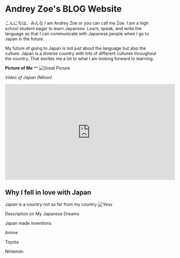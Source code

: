 <h1>Andrey Zoe's BLOG Website</h1>	
こんにちは、みんな I am Andrey Zoe or you can call me Zoe. I am a high school student eager to learn Japanese. Learn, speak, and write the language so that I can communicate with Japanese people when I go to Japan in the future.

My future of going to Japan is not just about the language but also the culture. Japan is a diverse country with lots of different cultures throughout the country. That excites me a lot to what I am looking forward to learning.

**Picture of Me ^^** 
![Great Picture](https://scontent.fmnl33-2.fna.fbcdn.net/v/t39.30808-6/306650531_460685706094348_3308749461619201592_n.jpg?_nc_cat=105&ccb=1-7&_nc_sid=19026a&_nc_ohc=yv4c8Z0QSysAX8Lz3fG&_nc_oc=AQmHQT-X8T6t8VU2RD7qPPeUzRJVGkQR8KtScfZA2DVMQc16mfLWF52CWkG0TtTBPy0&_nc_ht=scontent.fmnl33-2.fna&oh=00_AfBqrNAwIcm0g6lZdt2nJF2uUy5f7OX_RgV_4GsLpKxngg&oe=63CB7569)

*Video of Japan (Nihon)*
<iframe width="560" height="315" src="https://www.youtube.com/embed/KNyuN2FkdvM" title="YouTube video player" frameborder="0" allow="accelerometer; autoplay; clipboard-write; encrypted-media; gyroscope; picture-in-picture; web-share" allowfullscreen></iframe>

<h2>Why I fell in love with Japan</h2>

Japan is a country not so far from my country 	![Yess ](https://pbs.twimg.com/media/EnpKypPXEAMrDpt.png)

Description on My Japanese Dreams 



Japan made inventions 

Anime

Toyota

Nintendo 


